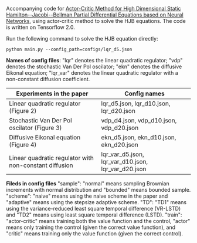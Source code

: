 Accompanying code for [Actor-Critic Method for High Dimensional Static Hamilton--Jacobi--Bellman Partial Differential Equations based on Neural Networks](https://arxiv.org/abs/2102.11379), using actor-critic method to solve the HJB equations. The code is written on Tensorflow 2.0.

Run the following command to solve the HJB equation directly:
```
python main.py --config_path=configs/lqr_d5.json
```
**Names of config files**:
"lqr" denotes the linear quadratic regulator;
"vdp" denotes the stochastic Van Der Pol oscilator;
"ekn" denotes the diffusive Eikonal equation;
"lqr_var" denotes the linear quadratic regulator with a non-constant diffusion coefficient.

| Experiments in the paper                                     | Config names                                                 |
|--------------------------------------------------------------|--------------------------------------------------------------|
| Linear quadratic regulator (Figure 2)                        | lqr_d5.json, lqr_d10.json, lqr_d20.json                      |
| Stochastic Van Der Pol oscilator (Figure 3)                  | vdp_d4.json, vdp_d10.json, vdp_d20.json                      |
| Diffusive Eikonal equation (Figure 4)                        | ekn_d5.json, ekn_d10.json, ekn_d20.json                      |
| Linear quadratic regulator with non-constant diffusion       | lqr_var_d5.json, lqr_var_d10.json, lqr_var_d20.json          |

**Fileds in config files**
"sample": "normal" means sampling Brownian increments with normal distribution and "bounded" means bounded sample.
"scheme": "naive" means using the naive scheme in the paper and "adaptive" means using the stepsize adaptive scheme.
"TD": "TD1" means using the variance-reduced least square temporal difference (VR-LSTD) and "TD2" means using least square temporal difference (LSTD).
"train": "actor-critic" means training both the value function and the control, "actor" means only training the control (given the correct value function), and "critic" means training only the value function (given the correct control).

